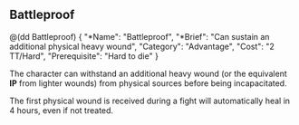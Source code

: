 ## Battleproof

@(dd Battleproof)
{ 
  "*Name": "Battleproof",
  "*Brief": "Can sustain an additional physical heavy wound",
  "Category": "Advantage",
  "Cost": "2 TT/Hard",
  "Prerequisite": "Hard to die"
}

The character can withstand an additional heavy wound (or the equivalent **IP** from
lighter wounds) from physical sources before
being incapacitated. 

The first physical wound is received during a fight will
automatically heal in 4 hours, even if not treated.
